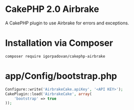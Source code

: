 CakePHP 2.0 Airbrake
============

A CakePHP plugin to use Airbrake for errors and exceptions.

Installation via Composer
=========================

```
composer require igorpadovan/cakephp-airbrake
```


app/Config/bootstrap.php
=========================

```php
Configure::write('AirbrakeCake.apiKey', '<API KEY>');
CakePlugin::load('AirbrakeCake', array(
	'bootstrap' => true
));
```
